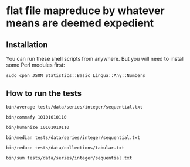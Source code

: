# flat file mapreduce by whatever means are deemed expedient

## Installation

You can run these shell scripts from anywhere. But you will need to
install some Perl modules first:

    sudo cpan JSON Statistics::Basic Lingua::Any::Numbers

## How to run the tests

    bin/average tests/data/series/integer/sequential.txt

    bin/commafy 10101010110

    bin/humanize 10101010110

    bin/median tests/data/series/integer/sequential.txt

    bin/reduce tests/data/collections/tabular.txt

    bin/sum tests/data/series/integer/sequential.txt
